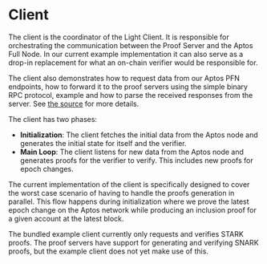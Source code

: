 # Client

The client is the coordinator of the Light Client. It is responsible for orchestrating the communication between the
Proof Server and the Aptos Full Node. In our current example implementation it can also serve as a drop-in replacement
for what an on-chain verifier would be responsible for.

The client also demonstrates how to request data from our Aptos PFN endpoints, how to forward it to the proof servers
using the simple binary RPC protocol, example and how to parse the received responses from the server. See
[the source](https://github.com/lurk-lab/zk-light-clients/blob/dev/aptos/proof-server/src/bin/client.rs)
for more details.

The client has two phases:

- **Initialization**: The client fetches the initial data from the Aptos node and generates the initial state for
  itself and the verifier.
- **Main Loop**: The client listens for new data from the Aptos node and generates proofs for the verifier to verify.
  This includes new proofs for epoch changes.

The current implementation of the client is specifically designed to cover the worst case scenario of having to handle
the proofs generation in parallel. This flow happens during initialization where we prove the latest epoch change on the
Aptos network while producing an inclusion proof for a given account at the latest block.

The bundled example client currently only requests and verifies STARK proofs. The proof servers have support for generating
and verifying SNARK proofs, but the example client does not yet make use of this.
